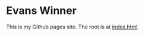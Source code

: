 # Evans Winner

This is my Github pages site. The root is at
[index.html](evanswinner.github.io/index.html).
